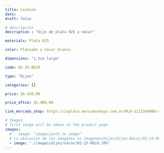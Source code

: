 ```yaml
---
title: Lechuza
date: 
draft: false

# descripcion
description : "Dije de plata 925 y nácar"

materials: Plata 925

color: Plateado y nácar blanco

dimensions: "1,5cm largo"

code: 02-25-0619

type: "Dijes"

categories: []

price: $6.450,00

price_eftvo: $5.480,00

link_mercado_shop: https://inplata.mercadoshops.com.ar/MLA-1113244008-dije-de-plata-lechuza-_JM

# Images
# first image will be shown in the product page
images:
  # - image: "images/path_to_image"
  # La ubicacion de las imagenes es imagenes/Dijes/Dijes.Nácar/02-25-0619-lechuza
  - image: "./images/dijes/nácar/02-25-0619.JPG"
---
```


